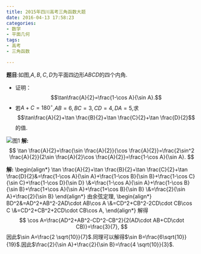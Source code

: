 ```yaml
---
title: 2015年四川高考三角函数大题
date: 2016-04-13 17:58:23
categories:
- 数学
- 平面几何
tags:
- 高考
- 三角函数

---
```

**题目**:如图,$A,B,C,D$为平面四边形$ABCD$的四个内角.

+ 证明：$$\tan\frac{A}{2}=\frac{1-\cos A}{\sin A}.$$
+ 若$A+C=180^{\circ}$,$AB=6,BC=3,CD=4,DA=5$,求$$\tan\frac{A}{2}+\tan \frac{B}{2}+\tan \frac{C}{2}+\tan \frac{D}{2}$$的值.

![图1](/img/2015年四川高考三角函数大题-1.png)
**解:**
$$
\tan \frac{A}{2}=\frac{\sin \frac{A}{2}}{\cos \frac{A}{2}}=\frac{2\sin^2 \frac{A}{2}}{2\sin \frac{A}{2}\cos
  \frac{A}{2}}=\frac{1-\cos A}{\sin A}.
$$

**解:**
\begin{align\*}
\tan \frac{A}{2}+\tan \frac{B}{2}+\tan \frac{C}{2}+\tan
  \frac{D}{2}&=\frac{1-\cos A}{\sin A}+\frac{1-\cos B}{\sin B}+\frac{1-\cos C}{\sin C}+\frac{1-\cos D}{\sin D}
\\\&=\frac{1-\cos A}{\sin A}+\frac{1-\cos B}{\sin B}+\frac{1+\cos A}{\sin A}+\frac{1+\cos B}{\sin B}
\\\&=\frac{2}{\sin A}+\frac{2}{\sin B}
\end{align\*}
由余弦定理,
\begin{align\*}
  BD^2&=AD^2+AB^2-2AD\cdot AB\cos A
\\\&=CD^2+CB^2-2CD\cdot CB\cos C
\\\&=CD^2+CB^2+2CD\cdot CB\cos A,
\end{align\*}
解得
$$
\cos A=\frac{AD^2+AB^2-CD^2-CB^2}{2(AD\cdot AB+CD\cdot CB)}=\frac{3}{7},
$$
因此$\sin A=\frac{2 \sqrt{10}}{7}$.同理可以解得$\sin B=\frac{6\sqrt{10}}{19}$.因此$\frac{2}{\sin A}+\frac{2}{\sin B}=\frac{4 \sqrt{10}}{3}$.

